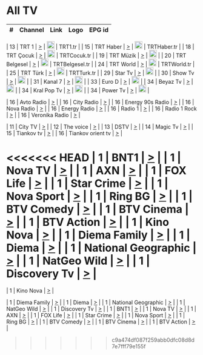 <h1>All TV</h1>

| #   | Channel        | Link  | Logo | EPG id |
|:---:|:--------------:|:-----:|:----:|:------:|

| 13  | TRT 1            | [>](https://tv-trt1.medya.trt.com.tr/master.m3u8) | <img height="20" src="https://i.imgur.com/j786OLG.png"/> | TRT1.tr |
| 15  | TRT Haber        | [>](https://tv-trthaber.medya.trt.com.tr/master.m3u8) | <img height="20" src="https://i.imgur.com/OVfo8Ab.png"/> | TRTHaber.tr |
| 18  | TRT Çocuk        | [>](https://tv-trtcocuk.medya.trt.com.tr/master.m3u8) | <img height="20" src="https://i.imgur.com/QLFmD6d.png"/> | TRTCocuk.tr |
| 19  | TRT Müzik        | [>](https://tv-trtmuzik.medya.trt.com.tr/master.m3u8) | <img height="20" src="https://i.imgur.com/fIVFCEd.png"/> |
| 20  | TRT Belgesel     | [>](https://tv-trtbelgesel.medya.trt.com.tr/master.m3u8) | <img height="20" src="https://i.imgur.com/MGO87pe.png"/> | TRTBelgesel.tr |
| 24  | TRT World        | [>](https://tv-trtworld.medya.trt.com.tr/master.m3u8) | <img height="20" src="https://i.imgur.com/JEA2xpv.png"/> | TRTWorld.tr |
| 25  | TRT Türk         | [>](https://tv-trtturk.medya.trt.com.tr/master.m3u8) | <img height="20" src="https://i.imgur.com/OSTOQNw.png"/> | TRTTurk.tr |
| 29  | Star Tv   | [>](https://dogus-live.daioncdn.net/startv/startv_360p.m3u8) | <img height="20" src="https://i.imgur.com/IebUZx1.png"/> |
| 30  | Show Tv     | [>](https://ciner-live.daioncdn.net/showtv/showtv.m3u8) | <img height="20" src="https://i.imgur.com/IebUZx1.png"/> |
| 31  | Kanal 7     | [>](https://kanal7-live.daioncdn.net/kanal7/kanal7.m3u8) | <img height="20" src="https://i.imgur.com/IebUZx1.png"/> |
| 33  | Euro D    | [>](https://www.youtube.com/user/KanalD/live) | <img height="20" src="https://i.imgur.com/IebUZx1.png"/> |
| 34  | Beyaz Tv     | [>](https://beyaztv-live.daioncdn.net/beyaztv/beyaztv.m3u8) | <img height="20" src="https://i.imgur.com/IebUZx1.png"/> |
| 34  | Kral Pop Tv     | [>](https://www.youtube.com/watch?v=GuFTuKoXepw) | <img height="20" src="https://i.imgur.com/IebUZx1.png"/> |
| 34  | Power Tv     | [>](https://livetv.powerapp.com.tr/powerTV/powerhd.smil/chunklist.m3u8) | <img height="20" src="https://i.imgur.com/IebUZx1.png"/> |

| 16  | Avto Radio | [>](http://stream.metacast.eu/avtoradio.mp3.m3u) |
| 16  | City Radio | [>](http://stream.metacast.eu/city.aac.m3u) |
| 16  | Energy 90s Radio | [>](http://stream.metacast.eu/energy-90s.m3u) |
| 16  | Nova Radio | [>](http://stream.metacast.eu/nova.aac.m3u) |
| 16  | Energy Radio | [>](http://stream.metacast.eu/nrj.aac.m3u) |
| 16  | Radio 1 | [>](http://stream.metacast.eu/radio1.aac.m3u) |
| 16  | Radio 1 Rock | [>](http://stream.metacast.eu/radio1rock.aac.m3u) |
| 16  | Veronika Radio | [>](http://stream.metacast.eu/veronika.aac.m3u) |

| 11  | City TV | [>](https://tv.city.bg/play/tshls/citytv/index.m3u8) |
| 12  | The voice | [>](https://bss1.neterra.tv/thevoice/thevoice.m3u8) |
| 13  | DSTV | [>](http://46.249.95.140:8081/hls/data.m3u8) |
| 14  | Magic Tv | [>](https://bss1.neterra.tv/magictv/magictv.m3u8) |
| 15  | Tiankov tv | [>](https://streamer103.neterra.tv/tiankov-folk/live.m3u8) |
| 16  | Tiankov orient tv | [>](https://streamer103.neterra.tv/tiankov-orient/live.m3u8) |

<<<<<<< HEAD
| 1 | BNT1 | [>](https://ymkaya.xyz:24079/tv/bnt1/playlist.m3u8?wmsAuthSign=c2VydmVyX3RpbWU9My8yOC8yMDI1IDc6MzM6NDMgUE0maGFzaF92YWx1ZT1pOW5rVkFqMXRDMEIzczRnd1NmSTlRPT0mdmFsaWRtaW51dGVzPTYw) |
| 1 | Nova TV | [>](https://ymkaya.xyz:24079/tv/novatv/playlist.m3u8?wmsAuthSign=c2VydmVyX3RpbWU9My8yOC8yMDI1IDc6MzM6NTIgUE0maGFzaF92YWx1ZT1HVkU0L2Rkak9kam1paDNsMjhnQmNRPT0mdmFsaWRtaW51dGVzPTYw) |
| 1 | AXN | [>](https://ymkaya.xyz:24079/tv/axn/playlist.m3u8?wmsAuthSign=c2VydmVyX3RpbWU9My8yOC8yMDI1IDc6MzQ6MDIgUE0maGFzaF92YWx1ZT1EdUw2ZTFnenIyT2pBL1RrbFRFdGl3PT0mdmFsaWRtaW51dGVzPTYw) |
| 1 | FOX Life | [>](https://ymkaya.xyz:24079/tv/foxlife/playlist.m3u8?wmsAuthSign=c2VydmVyX3RpbWU9My8yOC8yMDI1IDc6MzQ6MTEgUE0maGFzaF92YWx1ZT1NT3JWUVZBTmpUejBmZ0ZBZ0RmaGZRPT0mdmFsaWRtaW51dGVzPTYw) |
| 1 | Star Crime | [>](https://ymkaya.xyz:24079/tv/foxcrime/playlist.m3u8?wmsAuthSign=c2VydmVyX3RpbWU9My8yOC8yMDI1IDc6MzQ6MzcgUE0maGFzaF92YWx1ZT04YUd6MXd4WklEUEkvbDAydVFzaEpRPT0mdmFsaWRtaW51dGVzPTYw) |
| 1 | Nova Sport | [>](https://ymkaya.xyz:24079/tv/novasport/playlist.m3u8?wmsAuthSign=c2VydmVyX3RpbWU9My8yOC8yMDI1IDc6MzQ6NDcgUE0maGFzaF92YWx1ZT15Mk1qVjhQTnVqRFFwYWI1VFYwVTlBPT0mdmFsaWRtaW51dGVzPTYw) |
| 1 | Ring BG | [>](https://ymkaya.xyz:24079/tv/ringbg/playlist.m3u8?wmsAuthSign=c2VydmVyX3RpbWU9My8yOC8yMDI1IDc6MzQ6NTYgUE0maGFzaF92YWx1ZT0xU2tlTCtYQ1ltVjhNa1MybjhQd1lRPT0mdmFsaWRtaW51dGVzPTYw) |
| 1 | BTV Comedy | [>](https://ymkaya.xyz:24079/tv/btvcomedy/playlist.m3u8?wmsAuthSign=c2VydmVyX3RpbWU9My8yOC8yMDI1IDc6MzU6MDYgUE0maGFzaF92YWx1ZT1lSUV5Yk9EdlQ4azNSRWl0MklOUEt3PT0mdmFsaWRtaW51dGVzPTYw) |
| 1 | BTV Cinema | [>](https://ymkaya.xyz:24079/tv/btvcinema/playlist.m3u8?wmsAuthSign=c2VydmVyX3RpbWU9My8yOC8yMDI1IDc6MzU6MTYgUE0maGFzaF92YWx1ZT15VGtqNTkvUlM2RWluSnVjMDNJUElnPT0mdmFsaWRtaW51dGVzPTYw) |
| 1 | BTV Action | [>](https://ymkaya.xyz:24079/tv/btvaction/playlist.m3u8?wmsAuthSign=c2VydmVyX3RpbWU9My8yOC8yMDI1IDc6MzU6MjUgUE0maGFzaF92YWx1ZT1ybU41WWI2WFN1MHh6VjN5bXdDd2ZBPT0mdmFsaWRtaW51dGVzPTYw) |
| 1 | Kino Nova | [>](https://ymkaya.xyz:24079/tv/kinonova/playlist.m3u8?wmsAuthSign=c2VydmVyX3RpbWU9My8yOC8yMDI1IDc6MzU6MzUgUE0maGFzaF92YWx1ZT0zREtGOGRIVythL3VBRVJxeVd0R2V3PT0mdmFsaWRtaW51dGVzPTYw) |
| 1 | Diema Family | [>](https://ymkaya.xyz:24079/tv/diemafamily/playlist.m3u8?wmsAuthSign=c2VydmVyX3RpbWU9My8yOC8yMDI1IDc6MzU6NDQgUE0maGFzaF92YWx1ZT03blk5enUzL0I1VmFNNjE4SHQ3SFN3PT0mdmFsaWRtaW51dGVzPTYw) |
| 1 | Diema | [>](https://ymkaya.xyz:24079/tv/diema/playlist.m3u8?wmsAuthSign=c2VydmVyX3RpbWU9My8yOC8yMDI1IDc6MzU6NTMgUE0maGFzaF92YWx1ZT1wSGxMaHNxSkFpOUU2UW51OU9LTEpBPT0mdmFsaWRtaW51dGVzPTYw) |
| 1 | National Geographic | [>](https://ymkaya.xyz:24079/tv/natgeo/playlist.m3u8?wmsAuthSign=c2VydmVyX3RpbWU9My8yOC8yMDI1IDc6MzY6MDMgUE0maGFzaF92YWx1ZT03d3ZpSTZoT3kzUnJsdlJ2M1g0Z2dRPT0mdmFsaWRtaW51dGVzPTYw) |
| 1 | NatGeo Wild | [>](https://ymkaya.xyz:24079/tv/natgeowild/playlist.m3u8?wmsAuthSign=c2VydmVyX3RpbWU9My8yOC8yMDI1IDc6MzY6MTIgUE0maGFzaF92YWx1ZT0yWTRCVE1peEN2akhsUlFOb0htQWZRPT0mdmFsaWRtaW51dGVzPTYw) |
| 1 | Discovery Tv | [>](https://ymkaya.xyz:24079/tv/discovery/playlist.m3u8?wmsAuthSign=c2VydmVyX3RpbWU9My8yOC8yMDI1IDc6MzY6MjIgUE0maGFzaF92YWx1ZT1mdTJjZml2eFA2czdWUUF5VFBhV1lnPT0mdmFsaWRtaW51dGVzPTYw) |
=======


| 1 | Kino Nova | [>](https://ymkaya.xyz:11336/tv/kinonova/playlist.m3u8?wmsAuthSign=c2VydmVyX3RpbWU9MS8yLzIwMjUgNDo0MDoyMCBBTSZoYXNoX3ZhbHVlPWlFS1FrWEtMMVRFM3l5YklUWUJQUHc9PSZ2YWxpZG1pbnV0ZXM9NjA=) |

| 1 | Diema Family | [>](https://ymkaya.xyz:11336/tv/diemafamily/playlist.m3u8?wmsAuthSign=c2VydmVyX3RpbWU9MS8yLzIwMjUgNDo0MDozMCBBTSZoYXNoX3ZhbHVlPUVUaTVKTldvZTF5WVVCM0YwL21kaXc9PSZ2YWxpZG1pbnV0ZXM9NjA=) |
| 1 | Diema | [>](https://ymkaya.xyz:11336/tv/diema/playlist.m3u8?wmsAuthSign=c2VydmVyX3RpbWU9MS8yLzIwMjUgNDo0MDo0MCBBTSZoYXNoX3ZhbHVlPVlYMWVJT2NuUjNpUTBsaytEUFFOS2c9PSZ2YWxpZG1pbnV0ZXM9NjA=) |
| 1 | National Geographic | [>](https://ymkaya.xyz:11336/tv/natgeo/playlist.m3u8?wmsAuthSign=c2VydmVyX3RpbWU9MS8yLzIwMjUgNDo0MTo0MSBBTSZoYXNoX3ZhbHVlPTJQTlVmcG5nYWx0M013eUhGRGxnd0E9PSZ2YWxpZG1pbnV0ZXM9NjA=) |
| 1 | NatGeo Wild | [>](https://ymkaya.xyz:11336/tv/natgeowild/playlist.m3u8?wmsAuthSign=c2VydmVyX3RpbWU9MS8yLzIwMjUgNDo0MTo1MSBBTSZoYXNoX3ZhbHVlPVl1OXZaTTliN0hGWEN3eDBYd1duNkE9PSZ2YWxpZG1pbnV0ZXM9NjA=) |
| 1 | Discovery Tv | [>](https://ymkaya.xyz:11336/tv/discovery/playlist.m3u8?wmsAuthSign=c2VydmVyX3RpbWU9MS8yLzIwMjUgNDo0MjowMSBBTSZoYXNoX3ZhbHVlPWtBQmdLNlY2RmQwWElzMVYzSDJyVkE9PSZ2YWxpZG1pbnV0ZXM9NjA=) |
| 1 | BNT1 | [>](https://ymkaya.xyz:11336/tv/bnt1/playlist.m3u8?wmsAuthSign=c2VydmVyX3RpbWU9MS8yLzIwMjUgNDozODozOCBBTSZoYXNoX3ZhbHVlPVVrMVlRQXpJWlhYeUh6ZFVpSC9NMUE9PSZ2YWxpZG1pbnV0ZXM9NjA=) |
| 1 | Nova TV | [>](https://ymkaya.xyz:11336/tv/novatv/playlist.m3u8?wmsAuthSign=c2VydmVyX3RpbWU9MS8yLzIwMjUgNDozODo0OCBBTSZoYXNoX3ZhbHVlPUVxQjh1a0ZzYkVGZU8zZDFGTzdreVE9PSZ2YWxpZG1pbnV0ZXM9NjA=) |
| 1 | AXN | [>](https://ymkaya.xyz:11336/tv/axn/playlist.m3u8?wmsAuthSign=c2VydmVyX3RpbWU9MS8yLzIwMjUgNDozODo1OCBBTSZoYXNoX3ZhbHVlPUpkWStGY1hkNXhaOVpPZ0thQ0FZL3c9PSZ2YWxpZG1pbnV0ZXM9NjA=) |
| 1 | FOX Life | [>](https://ymkaya.xyz:11336/tv/foxlife/playlist.m3u8?wmsAuthSign=c2VydmVyX3RpbWU9MS8yLzIwMjUgNDozOToxMCBBTSZoYXNoX3ZhbHVlPWt1ZDc1T3AzYlZDTjJnSy9TU0xJZlE9PSZ2YWxpZG1pbnV0ZXM9NjA=) |
| 1 | Star Crime | [>](https://ymkaya.xyz:11336/tv/foxcrime/playlist.m3u8?wmsAuthSign=c2VydmVyX3RpbWU9MS8yLzIwMjUgNDozOToyMCBBTSZoYXNoX3ZhbHVlPXIwVU45Nm9FR1l2enNkTG9TanBxbmc9PSZ2YWxpZG1pbnV0ZXM9NjA=) |
| 1 | Nova Sport | [>](https://ymkaya.xyz:11336/tv/novasport/playlist.m3u8?wmsAuthSign=c2VydmVyX3RpbWU9MS8yLzIwMjUgNDozOTozMCBBTSZoYXNoX3ZhbHVlPXlSZ0UxazVaM0xhSmc0NmR4T0c1T2c9PSZ2YWxpZG1pbnV0ZXM9NjA=) |
| 1 | Ring BG | [>](https://ymkaya.xyz:11336/tv/ringbg/playlist.m3u8?wmsAuthSign=c2VydmVyX3RpbWU9MS8yLzIwMjUgNDozOTo0MCBBTSZoYXNoX3ZhbHVlPTR4aUlFNHVUYWN4enY1WkVuOFZma2c9PSZ2YWxpZG1pbnV0ZXM9NjA=) |
| 1 | BTV Comedy | [>](https://ymkaya.xyz:11336/tv/btvcomedy/playlist.m3u8?wmsAuthSign=c2VydmVyX3RpbWU9MS8yLzIwMjUgNDozOTo1MCBBTSZoYXNoX3ZhbHVlPUtrMTJ2RHNTTUU1RFp1ZkVOdXFSK3c9PSZ2YWxpZG1pbnV0ZXM9NjA=) |
| 1 | BTV Cinema | [>](https://ymkaya.xyz:11336/tv/btvcinema/playlist.m3u8?wmsAuthSign=c2VydmVyX3RpbWU9MS8yLzIwMjUgNDozOTo1OSBBTSZoYXNoX3ZhbHVlPTZWcU9FZW56cG1NM1lrYy8xNE5NeHc9PSZ2YWxpZG1pbnV0ZXM9NjA=) |
| 1 | BTV Action | [>](https://ymkaya.xyz:11336/tv/btvaction/playlist.m3u8?wmsAuthSign=c2VydmVyX3RpbWU9MS8yLzIwMjUgNDo0MDoxMCBBTSZoYXNoX3ZhbHVlPUlDd0ErRkZVWThyMVZwR3c2REdGZ3c9PSZ2YWxpZG1pbnV0ZXM9NjA=) |
>>>>>>> c9a474df087f259abb0dfc08d8d7e7fff79e155f
